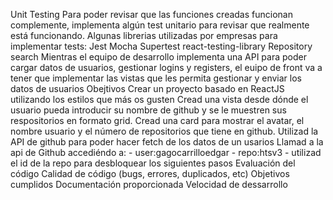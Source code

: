 Unit Testing
Para poder revisar que las funciones creadas funcionan complemente, implementa algún test unitario para
revisar que realmente está funcionando.
Algunas librerias utilizadas por empresas para implementar tests:
Jest
Mocha
Supertest
react-testing-library
Repository search
Mientras el equipo de desarrollo implementa una API para poder cargar datos de usuarios, gestionar logins
y registers, el euipo de front va a tener que implementar las vistas que les permita gestionar y enviar los
datos de usuarios
Obejtivos
Crear un proyecto basado en ReactJS utilizando los estilos que más os gusten
Cread una vista desde dónde el usuario pueda introducir su nombre de github y se le muestren sus
respositorios en formato grid.
Cread una card para mostrar el avatar, el nombre usuario y el número de repositorios que tiene en
github.
Utilizad la API de github para poder hacer fetch de los datos de un usarios
Llamad a la api de Github accediéndo a: - user:gagocarrilloedgar - repo:htsv3 - utilizad el id de
la repo para desbloquear los siguientes pasos
Evaluación del código
Calidad de código (bugs, errores, duplicados, etc)
Objetivos cumplidos
Documentación proporcionada
Velocidad de dessarrollo